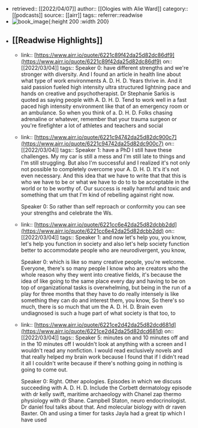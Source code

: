 - retrieved:: [[2022/04/07]]
  author:: [[Ologies with Alie Ward]]
  category:: [[podcasts]]
  source:: [[airr]]
  tags:: 
  referrer::readwise
- ![book_image](https://image.simplecastcdn.com/images/89060b63-e603-4297-b6e8-5a654e50244e/f9713c33-7eca-4512-8d96-7a668e274cb2/3000x3000/image.jpg?aid=rss_feed){:height 200 :width 200}
- ## [[Readwise Highlights]]
	- link:: [https://www.airr.io/quote/6221c89f42da25d82dc86df9](https://www.airr.io/quote/6221c89f42da25d82dc86df9)
	  on:: [[2022/03/04]]
	  tags:: 
	  Speaker 0: have different strengths and we're stronger with diversity. And I found an article in health line about what type of work environments A. D. H. D. Years thrive in. And it said passion fueled high intensity ultra structured lightning pace and hands on creative and psychotherapist. Dr Stephanie Sarkis is quoted as saying people with A. D. H. D. Tend to work well in a fast paced high intensity environment like that of an emergency room or an ambulance. So when you think of a. D. H. D. Folks chasing adrenaline or whatever, remember that your trauma surgeon or you're firefighter a lot of athletes and teachers and social
	- link:: [https://www.airr.io/quote/6221c94742da25d82dc900c7](https://www.airr.io/quote/6221c94742da25d82dc900c7)
	  on:: [[2022/03/04]]
	  tags:: 
	  Speaker 1: have a PhD I still have these challenges. My my car is still a mess and I'm still late to things and I'm still struggling. But also I'm successful and I realized it's not only not possible to completely overcome your A. D. H. D. It's it's not even necessary. And this idea that we have to write that that this is who we have to be or what we have to do to to be acceptable in the world or to be worthy of. Our success is really harmful and toxic and something that um that I'm kind of rebelling against right now. 
	  
	  Speaker 0: So rather than self reproach or conformity you can see your strengths and celebrate the Ws.
	- link:: [https://www.airr.io/quote/6221cc6e42da25d82dcbb2dd](https://www.airr.io/quote/6221cc6e42da25d82dcbb2dd)
	  on:: [[2022/03/04]]
	  tags:: 
	  Speaker 1: and now let's help you, you know, let's help you function in society and also let's help society function better to accommodate people who are neurodivergent, you know, 
	  
	  Speaker 0: which is like so many creative people, you're welcome. Everyone, there's so many people I know who are creators who the whole reason why they went into creative fields, it's because the idea of like going to the same place every day and having to be on top of organizational tasks is overwhelming, but being in the run of a play for three months that they have to do really intensely is like something they can do and interest them, you know, So there's so much, there is so much that um the A. D. H. D. Brain even undiagnosed is such a huge part of what society is that too, to
	- link:: [https://www.airr.io/quote/6221ce2d42da25d82dcd681d](https://www.airr.io/quote/6221ce2d42da25d82dcd681d)
	  on:: [[2022/03/04]]
	  tags:: 
	  Speaker 5: minutes on and 10 minutes off and in the 10 minutes off I wouldn't look at anything with a screen and I wouldn't read any nonfiction. I would read exclusively novels and that really helped my brain work because I found that if I didn't read it all I couldn't write because if there's nothing going in nothing is going to come out. 
	  
	  Speaker 0: Right. Other apologies. Episodes in which we discuss succeeding with A. D. H. D. Include the Corbett dermatology episode with dr kelly swift, maritime archaeology with Chanel zap thermo physiology with dr Shane. Campbell Staton, neuro endocrinologist. Dr daniel foul talks about that. And molecular biology with dr raven Baxter. Oh and using a timer for tasks Jayla had a great tip which I have used